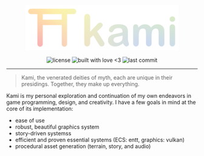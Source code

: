 <p align="center">
  <img alt="Kami Logo" src="assets/kami_logo_banner_gradient.svg" style="width: 80%">   
</p>
<p align="center">
  <img alt="license" src="https://img.shields.io/github/license/SwampPear/kami.svg">
  <img alt="built with love <3" src="http://ForTheBadge.com/images/badges/built-with-love.svg">
  <img alt="last commit" src="https://img.shields.io/github/last-commit/SwampPear/kami.svg">
</p>




<hr>

> Kami, the venerated deities of myth, each are unique in their presidings. Together, they make up everything.

Kami is my personal exploration and continuation of my own endeavors in game programming, design, and creativity.
I have a few goals in mind at the core of its implementation:

- ease of use
- robust, beautiful graphics system
- story-driven systemss
- efficient and proven essential systems (ECS: entt, graphics: vulkan)
- procedural asset generation (terrain, story, and audio)
